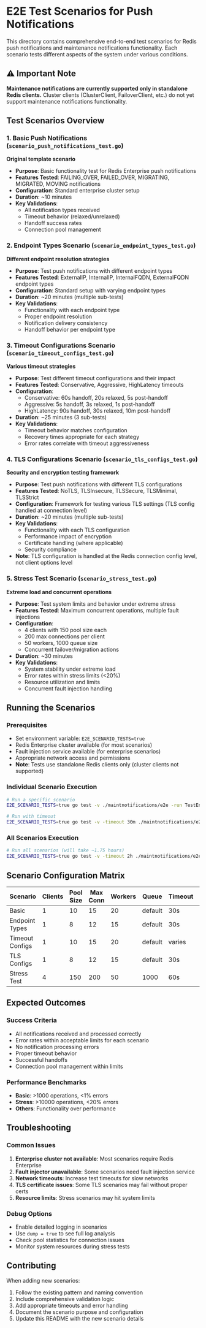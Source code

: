 # E2E Test Scenarios for Push Notifications

This directory contains comprehensive end-to-end test scenarios for Redis push notifications and maintenance notifications functionality. Each scenario tests different aspects of the system under various conditions.

## ⚠️ **Important Note**
**Maintenance notifications are currently supported only in standalone Redis clients.** Cluster clients (ClusterClient, FailoverClient, etc.) do not yet support maintenance notifications functionality.

## Test Scenarios Overview

### 1. Basic Push Notifications (`scenario_push_notifications_test.go`)
**Original template scenario**
- **Purpose**: Basic functionality test for Redis Enterprise push notifications
- **Features Tested**: FAILING_OVER, FAILED_OVER, MIGRATING, MIGRATED, MOVING notifications
- **Configuration**: Standard enterprise cluster setup
- **Duration**: ~10 minutes
- **Key Validations**: 
  - All notification types received
  - Timeout behavior (relaxed/unrelaxed)
  - Handoff success rates
  - Connection pool management

### 2. Endpoint Types Scenario (`scenario_endpoint_types_test.go`)
**Different endpoint resolution strategies**
- **Purpose**: Test push notifications with different endpoint types
- **Features Tested**: ExternalIP, InternalIP, InternalFQDN, ExternalFQDN endpoint types
- **Configuration**: Standard setup with varying endpoint types
- **Duration**: ~20 minutes (multiple sub-tests)
- **Key Validations**:
  - Functionality with each endpoint type
  - Proper endpoint resolution
  - Notification delivery consistency
  - Handoff behavior per endpoint type

### 3. Timeout Configurations Scenario (`scenario_timeout_configs_test.go`)
**Various timeout strategies**
- **Purpose**: Test different timeout configurations and their impact
- **Features Tested**: Conservative, Aggressive, HighLatency timeouts
- **Configuration**:
  - Conservative: 60s handoff, 20s relaxed, 5s post-handoff
  - Aggressive: 5s handoff, 3s relaxed, 1s post-handoff
  - HighLatency: 90s handoff, 30s relaxed, 10m post-handoff
- **Duration**: ~25 minutes (3 sub-tests)
- **Key Validations**:
  - Timeout behavior matches configuration
  - Recovery times appropriate for each strategy
  - Error rates correlate with timeout aggressiveness

### 4. TLS Configurations Scenario (`scenario_tls_configs_test.go`)
**Security and encryption testing framework**
- **Purpose**: Test push notifications with different TLS configurations
- **Features Tested**: NoTLS, TLSInsecure, TLSSecure, TLSMinimal, TLSStrict
- **Configuration**: Framework for testing various TLS settings (TLS config handled at connection level)
- **Duration**: ~20 minutes (multiple sub-tests)
- **Key Validations**:
  - Functionality with each TLS configuration
  - Performance impact of encryption
  - Certificate handling (where applicable)
  - Security compliance
- **Note**: TLS configuration is handled at the Redis connection config level, not client options level

### 5. Stress Test Scenario (`scenario_stress_test.go`)
**Extreme load and concurrent operations**
- **Purpose**: Test system limits and behavior under extreme stress
- **Features Tested**: Maximum concurrent operations, multiple fault injections
- **Configuration**:
  - 4 clients with 150 pool size each
  - 200 max connections per client
  - 50 workers, 1000 queue size
  - Concurrent failover/migration actions
- **Duration**: ~30 minutes
- **Key Validations**:
  - System stability under extreme load
  - Error rates within stress limits (<20%)
  - Resource utilization and limits
  - Concurrent fault injection handling


## Running the Scenarios

### Prerequisites
- Set environment variable: `E2E_SCENARIO_TESTS=true`
- Redis Enterprise cluster available (for most scenarios)
- Fault injection service available (for enterprise scenarios)
- Appropriate network access and permissions
- **Note**: Tests use standalone Redis clients only (cluster clients not supported)

### Individual Scenario Execution
```bash
# Run a specific scenario
E2E_SCENARIO_TESTS=true go test -v ./maintnotifications/e2e -run TestEndpointTypesPushNotifications

# Run with timeout
E2E_SCENARIO_TESTS=true go test -v -timeout 30m ./maintnotifications/e2e -run TestStressPushNotifications
```

### All Scenarios Execution
```bash
# Run all scenarios (will take ~1.75 hours)
E2E_SCENARIO_TESTS=true go test -v -timeout 2h ./maintnotifications/e2e
```

## Scenario Configuration Matrix

| Scenario | Clients | Pool Size | Max Conn | Workers | Queue | Timeout | Duration |
|----------|---------|-----------|----------|---------|-------|---------|----------|
| Basic | 1 | 10 | 15 | 20 | default | 30s | 10m |
| Endpoint Types | 1 | 8 | 12 | 15 | default | 30s | 20m |
| Timeout Configs | 1 | 10 | 15 | 20 | default | varies | 25m |
| TLS Configs | 1 | 8 | 12 | 15 | default | 30s | 20m |
| Stress Test | 4 | 150 | 200 | 50 | 1000 | 60s | 30m |


## Expected Outcomes

### Success Criteria
- All notifications received and processed correctly
- Error rates within acceptable limits for each scenario
- No notification processing errors
- Proper timeout behavior
- Successful handoffs
- Connection pool management within limits

### Performance Benchmarks
- **Basic**: >1000 operations, <1% errors
- **Stress**: >10000 operations, <20% errors
- **Others**: Functionality over performance

## Troubleshooting

### Common Issues
1. **Enterprise cluster not available**: Most scenarios require Redis Enterprise
2. **Fault injector unavailable**: Some scenarios need fault injection service
3. **Network timeouts**: Increase test timeouts for slow networks
4. **TLS certificate issues**: Some TLS scenarios may fail without proper certs
5. **Resource limits**: Stress scenarios may hit system limits

### Debug Options
- Enable detailed logging in scenarios
- Use `dump = true` to see full log analysis
- Check pool statistics for connection issues
- Monitor system resources during stress tests

## Contributing

When adding new scenarios:
1. Follow the existing pattern and naming convention
2. Include comprehensive validation logic
3. Add appropriate timeouts and error handling
4. Document the scenario purpose and configuration
5. Update this README with the new scenario details
